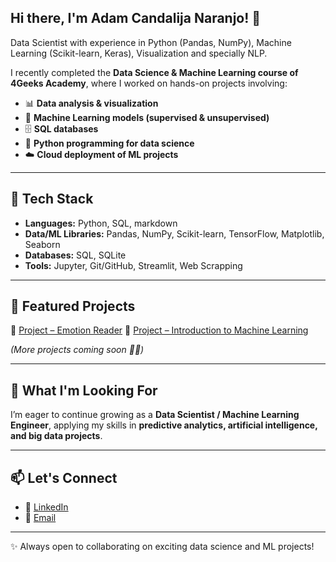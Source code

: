## Hi there, I'm Adam Candalija Naranjo! 👋

Data Scientist with experience in Python (Pandas, NumPy), Machine Learning (Scikit-learn, Keras), Visualization and specially NLP.

I recently completed the **Data Science & Machine Learning course of 4Geeks Academy**, where I worked on hands-on projects involving:

- 📊 **Data analysis & visualization**  
- 🤖 **Machine Learning models (supervised & unsupervised)**  
- 🗄️ **SQL databases**  
- 🐍 **Python programming for data science**  
- ☁️ **Cloud deployment of ML projects**

---

## 🚀 Tech Stack
- **Languages:** Python, SQL, markdown
- **Data/ML Libraries:** Pandas, NumPy, Scikit-learn, TensorFlow, Matplotlib, Seaborn  
- **Databases:** SQL, SQLite
- **Tools:** Jupyter, Git/GitHub, Streamlit, Web Scrapping 

---

## 📌 Featured Projects
🔹 [Project – Emotion Reader](https://github.com/AdamCN10/sp-ml-17-final-project-g1.git)
🔹 [Project – Introduction to Machine Learning](https://github.com/AdamCN10/adamcn10-intro-ml.git)

*(More projects coming soon 👨‍💻)*  

---

## 🎯 What I'm Looking For
I’m eager to continue growing as a **Data Scientist / Machine Learning Engineer**, applying my skills in **predictive analytics, artificial intelligence, and big data projects**.  

---

## 📫 Let's Connect
- 💼 [LinkedIn](https://www.linkedin.com/in/adam-candalija-naranjo/)
- 📧 [Email](adamcandalija@gmail.com)  

---

✨ Always open to collaborating on exciting data science and ML projects!
